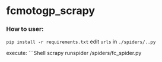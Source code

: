 # fcmotogp_scrapy

### How to user:
`pip install -r requirements.txt`
edit `urls` in `./spiders/..py`

execute: ```Shell
scrapy runspider /spiders/fc_spider.py
```
